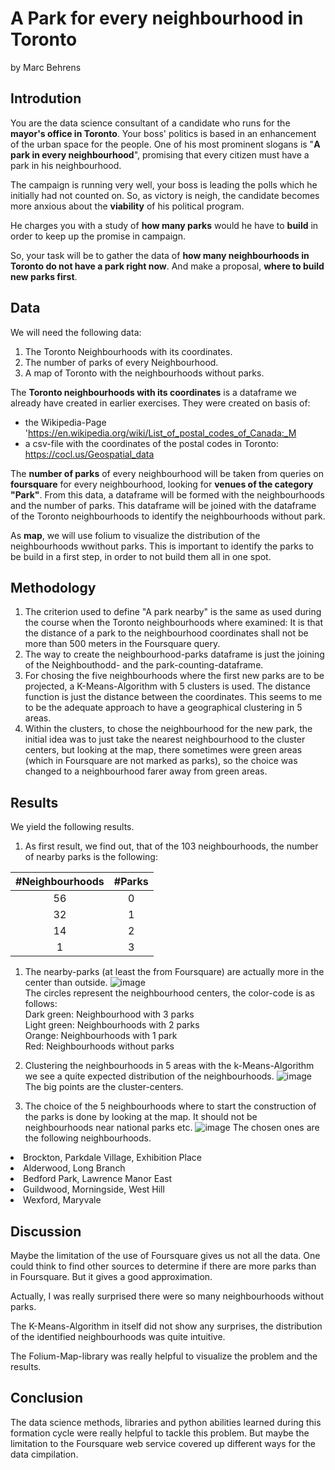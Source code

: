 # A Park for every neighbourhood in Toronto
by Marc Behrens

## Introdution
You are the data science consultant of a candidate who runs for the <b>mayor's office in Toronto</b>. Your boss' politics is based in an enhancement of the urban space for the people.
One of his most prominent slogans is "<b>A park in every neighbourhood</b>", promising that every citizen must have a park in his neighbourhood.

The campaign is running very well, your boss is leading the polls which he initially had not counted on. 
So, as victory is neigh, the candidate becomes more anxious about the <b>viability</b> of his political program.

He charges you with a study of <b>how many parks</b> would he have to <b>build</b> in order to keep up the promise in campaign. 

So, your task will be to gather the data of <b>how many neighbourhoods in Toronto do not have a park right now</b>.
And make a proposal, <b>where to build new parks first</b>.

## Data
We will need the following data:
1. The Toronto Neighbourhoods with its coordinates.
2. The number of parks of every Neighbourhood.
3. A map of Toronto with the neighbourhoods without parks.

The <b>Toronto neighbourhoods with its coordinates</b> is a dataframe we already have created in earlier exercises.
They were created on basis of: 
* the Wikipedia-Page 'https://en.wikipedia.org/wiki/List_of_postal_codes_of_Canada:_M 
* a csv-file with the coordinates of the postal codes in Toronto: https://cocl.us/Geospatial_data

The <b>number of parks</b> of every neighbourhood will be taken from queries on <b>foursquare</b> for every neighbourhood, looking for <b>venues of the category "Park"</b>. 
From this data, a dataframe will be formed with the neighbourhoods and the number of parks. This dataframe will be joined with the dataframe of the Toronto neighbourhoods to identify the neighbourhoods without park.

As <b>map</b>, we will use folium to visualize the distribution of the neighbourhoods wwithout parks. 
This is important to identify the parks to be build in a first step, in order to not build them all in one spot.

## Methodology

1. The criterion used to define "A park nearby" is the same as used during the course when the Toronto neighbourhoods where examined: It is that the distance of a park to the neighbourhood coordinates shall not be more than 500 meters in the Foursquare query.
2. The way to create the neighbourhood-parks dataframe is just the joining of the Neighbouthodd- and the park-counting-dataframe.
3. For chosing the five neighbourhoods where the first new parks are to be projected, a K-Means-Algorithm with 5 clusters is used. The distance function is just the distance between the coordinates. This seems to me to be the adequate approach to have a geographical clustering in 5 areas.
4. Within the clusters, to chose the neighbourhood for the new park, the initial idea was to just take the nearest neighbourhood to the cluster centers, but looking at the map, there sometimes were green areas (which in Foursquare are not marked as parks), so the choice was changed to a neighbourhood farer away from green areas.

## Results

We yield the following results.

1. As first result, we find out, that of the 103 neighbourhoods, the number of nearby parks is the following:

|\#Neighbourhoods|\#Parks|
|:-------------:|:----:|
|56|0|
|32|1|
|14|2|
|1|3|

1. The nearby-parks (at least the from Foursquare) are actually more in the center than outside.
![image](https://user-images.githubusercontent.com/62191134/113913868-250b5b80-97dd-11eb-8450-eb8aa26fa198.png)
<br>The circles represent the neighbourhood centers, the color-code is as follows:
<br>Dark green: Neighbourhood with 3 parks
<br>Light green: Neighbourhoods with 2 parks
<br>Orange: Neighbourhoods with 1 park
<br>Red: Neighbourhoods without parks

1. Clustering the neighbourhoods in 5 areas with the k-Means-Algorithm we see a quite expected distribution of the neighbourhoods.
![image](https://user-images.githubusercontent.com/62191134/113914625-09ed1b80-97de-11eb-8ccd-7d8c0113267c.png)
The big points are the cluster-centers. 

1. The choice of the 5 neighbourhoods where to start the construction of the parks is done by looking at the map. It should not be neighbourhoods near national parks etc.
![image](https://user-images.githubusercontent.com/62191134/113915081-9e577e00-97de-11eb-9e16-b23f6c588c31.png)
The chosen ones are the following neighbourhoods.
<li>Brockton, Parkdale Village, Exhibition Place
<li>Alderwood, Long Branch
<li>Bedford Park, Lawrence Manor East
<li>Guildwood, Morningside, West Hill
<li>Wexford, Maryvale

## Discussion

Maybe the limitation of the use of Foursquare gives us not all the data. One could think to find other sources to determine if there are more parks than in Foursquare. But it gives a good approximation.

Actually, I was really surprised there were so many neighbourhoods without parks.

The K-Means-Algorithm in itself did not show any surprises, the distribution of the identified neighbourhoods was quite intuitive.

The Folium-Map-library was really helpful to visualize the problem and the results.

## Conclusion

The data science methods, libraries and python abilities learned during this formation cycle were really helpful to tackle this problem. But maybe the limitation to the Foursquare web service covered up different ways for the data cimpilation.
